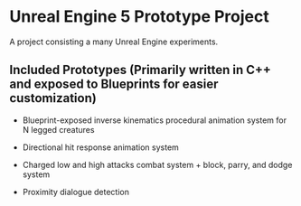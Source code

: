 # Unreal Engine 5 Prototype Project
 
A project consisting a many Unreal Engine experiments.

## Included Prototypes (Primarily written in C++ and exposed to Blueprints for easier customization)

- Blueprint-exposed inverse kinematics procedural animation system for N legged creatures

- Directional hit response animation system

- Charged low and high attacks combat system + block, parry, and dodge system

- Proximity dialogue detection
